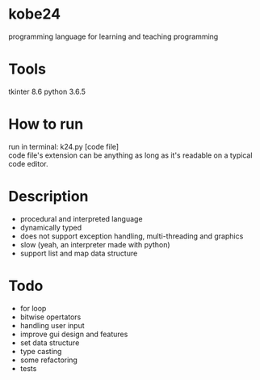 # kobe24
programming language for learning and teaching programming

# Tools
tkinter 8.6
python 3.6.5

# How to run
run in terminal: k24.py [code file]  
code file's extension can be anything as long as it's readable on a typical code editor.

# Description
* procedural and interpreted language
* dynamically typed
* does not support exception handling, multi-threading and graphics
* slow (yeah, an interpreter made with python)
* support list and map data structure

# Todo
* for loop
* bitwise opertators
* handling user input
* improve gui design and features
* set data structure
* type casting
* some refactoring
* tests
